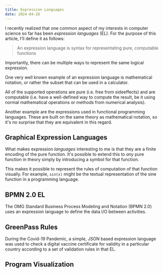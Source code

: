 ```yaml
---
title: Expression Languages
date: 2024-04-26
---
```


I recently realized that one common aspect of my interests in computer science
so far has been *expression languages* (EL). For the purpose of this article,
I'll define it as follows:

> An expression language is syntax for representating pure, computable functions

Importantly, there can be multiple ways to represent the same logical expression.

One very well known example of an expression language is mathematical
notation, or rather the subset that can be used in a calculator.

All of the supported operations are pure (i.e. free from sideeffects) and
are computable (i.e. have a well-defined way to compute the result, be
it using normal mathematical operations or methods from numerical analysis).

Another example are the expressions used in functional programming languages.
These are built on the same theory as mathematical notation, so it's no
surprise that they are equivalent in this regard.

## Graphical Expression Languages

What makes expression *languages* interesting to me is that they are
a finite encoding of the pure function. It's possible to extend this
to _any_ pure function in theory simply by introducing a symbol for
that function.

This makes it possible to represent the rules of computation of that
function visually. For example, `sin(x)` might be the textual representation
of the sine function in a programming language.

## BPMN 2.0 EL

The OMG Standard Business Process Modeling and Notation (BPMN 2.0) uses
an expression language to define the data I/O between activities.

## GreenPass Rules

During the Covid-19 Pandemic, a simple, JSON based expression language
was used to check a digital vaccine certificate for validity in a particular
country according to a set of validation rules in that EL.

## Program Visualization